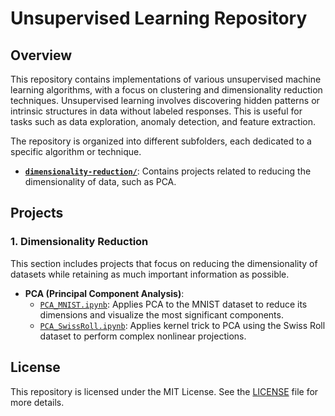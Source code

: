 # Unsupervised Learning Repository

## Overview
This repository contains implementations of various unsupervised machine learning algorithms, with a focus on clustering and dimensionality reduction techniques. Unsupervised learning involves discovering hidden patterns or intrinsic structures in data without labeled responses. This is useful for tasks such as data exploration, anomaly detection, and feature extraction.

The repository is organized into different subfolders, each dedicated to a specific algorithm or technique.

- [**`dimensionality-reduction/`**](https://github.com/jessherna/unsupervised-learning/tree/master/dimensionality-reduction/pca): Contains projects related to reducing the dimensionality of data, such as PCA.

## Projects

### 1. Dimensionality Reduction
This section includes projects that focus on reducing the dimensionality of datasets while retaining as much important information as possible. 
- **PCA (Principal Component Analysis)**: 
    - [`PCA_MNIST.ipynb`](https://github.com/jessherna/unsupervised-learning/blob/master/dimensionality-reduction/pca/PCA_MNIST.ipynb): Applies PCA to the MNIST dataset to reduce its dimensions and visualize the most significant components.
    - [`PCA_SwissRoll.ipynb`](https://github.com/jessherna/unsupervised-learning/blob/master/dimensionality-reduction/pca/PCA_SwissRoll.ipynb): Applies kernel trick to PCA using the Swiss Roll dataset to perform complex nonlinear projections.

## License
This repository is licensed under the MIT License. See the [LICENSE](LICENSE) file for more details.
